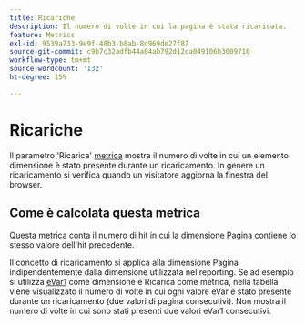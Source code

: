 ```yaml
---
title: Ricariche
description: Il numero di volte in cui la pagina è stata ricaricata.
feature: Metrics
exl-id: 9539a733-9e9f-48b3-b8ab-8d969de27f87
source-git-commit: c9b7c32adfb44a04ab792d12ca049106b3009710
workflow-type: tm+mt
source-wordcount: '132'
ht-degree: 15%

---
```


# Ricariche

Il parametro &#39;Ricarica&#39; [metrica](overview.md) mostra il numero di volte in cui un elemento dimensione è stato presente durante un ricaricamento. In genere un ricaricamento si verifica quando un visitatore aggiorna la finestra del browser.

## Come è calcolata questa metrica

Questa metrica conta il numero di hit in cui la dimensione [Pagina](../dimensions/page.md) contiene lo stesso valore dell&#39;hit precedente.

Il concetto di ricaricamento si applica alla dimensione Pagina indipendentemente dalla dimensione utilizzata nel reporting. Se ad esempio si utilizza [eVar1](../dimensions/evar.md) come dimensione e Ricarica come metrica, nella tabella viene visualizzato il numero di volte in cui ogni valore eVar è stato presente durante un ricaricamento (due valori di pagina consecutivi). Non mostra il numero di volte in cui sono stati presenti due valori eVar1 consecutivi.
